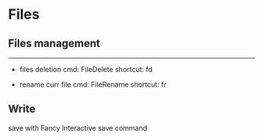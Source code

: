 
# Files


## Files management
---
* files deletion
  cmd: FileDelete
  shortcut: <C-g>fd

* rename curr file
  cmd: FileRename
  shortcut: <C-g>fr

## Write 
save with <C-s>
Fancy Interactive save command
